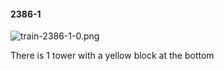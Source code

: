 #### 2386-1
![train-2386-1-0.png](https://github.com/lil-lab/nlvr/raw/master/nlvr/train/images/55/train-2386-1-0.png "train-2386-1-0.png")

There is 1 tower with a yellow block at the bottom